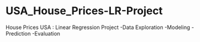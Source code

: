 # USA_House_Prices-LR-Project
House Prices USA : Linear Regression Project 
-Data Exploration
-Modeling
-Prediction
-Evaluation
